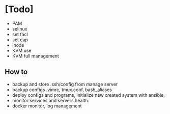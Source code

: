 # [Todo]

* PAM
* selinux
* set facl
* set cap
* inode
* KVM use
* KVM full management

## How to
* backup and store .ssh/config from manage server
* backup configs .vimrc, tmux.conf, bash_aliases
* deploy configs and programs, initialize new created system with ansible.
* monitor services and servers health.
* docker monitor, log management

